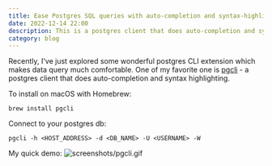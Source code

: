 ```yaml
---
title: Ease Postgres SQL queries with auto-completion and syntax-highlighting
date: 2022-12-14 22:00
description: This is a postgres client that does auto-completion and syntax highlighting.
category: blog
---
```


Recently, I've just explored some wonderful postgres CLI extension which makes data query much comfortable.
One of my favorite one is [pgcli](https://github.com/dbcli/pgcli) - a postgres client that does auto-completion and syntax highlighting.

To install on macOS with Homebrew:
```shell
brew install pgcli
```

Connect to your postgres db:
```shell
pgcli -h <HOST_ADDRESS> -d <DB_NAME> -U <USERNAME> -W
```

My quick demo:
![screenshots/pgcli.gif](https://media.giphy.com/media/qmRqWCQrUdtmXtf0Lj/giphy.gif)


